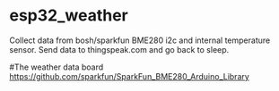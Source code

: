# esp32_weather
Collect data from bosh/sparkfun BME280 i2c and internal temperature sensor. Send data to thingspeak.com and go back to sleep.


#The weather data board
https://github.com/sparkfun/SparkFun_BME280_Arduino_Library